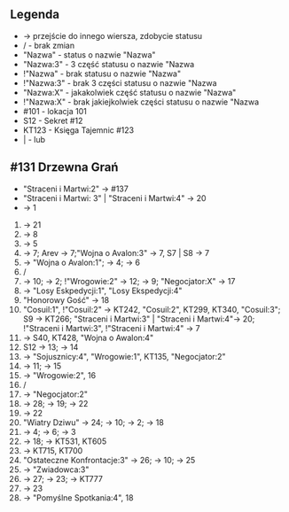 ## Legenda
* -> przejście do innego wiersza, zdobycie statusu
* / - brak zmian
* "Nazwa" - status o nazwie "Nazwa"
* "Nazwa:3" - 3 część statusu o nazwie "Nazwa
* !"Nazwa" - brak statusu o nazwie "Nazwa"
* !"Nazwa:3" - brak 3 części statusu o nazwie "Nazwa
* "Nazwa:X" - jakakolwiek część statusu o nazwie "Nazwa"
* !"Nazwa:X" - brak jakiejkolwiek części statusu o nazwie "Nazwa
* #101 - lokacja 101
* S12 - Sekret #12
* KT123 - Księga Tajemnic #123
* | - lub

## #131 Drzewna Grań
* "Straceni i Martwi:2" -> #137
* "Straceni i Martwi: 3" | "Straceni i Martwi:4" -> 20
* -> 1

1. -> 21
2. -> 8
3. -> 5
4. -> 7; Arev -> 7;"Wojna o Avalon:3" -> 7, S7 | S8 -> 7
5. -> "Wojna o Avalon:1"; -> 4; -> 6
6. /
7. -> 10; -> 2; !"Wrogowie:2" -> 12; -> 9; "Negocjator:X" -> 17
8. -> "Losy Eskpedycji:1", "Losy Ekspedycji:4"
9. "Honorowy Gość" -> 18
10. "Cosuil:1", !"Cosuil:2" -> KT242, "Cosuil:2", KT299, KT340, "Cosuil:3"; S9 -> KT266; "Straceni i Martwi:3" | "Straceni i Martwi:4"-> 20; !"Straceni i Martwi:3", !"Straceni i Martwi:4" -> 7
11. -> S40, KT428, "Wojna o Awalon:4"
12. S12 -> 13; -> 14
13. -> "Sojusznicy:4", "Wrogowie:1", KT135, "Negocjator:2"
14. -> 11; -> 15
15. -> "Wrogowie:2", 16
16. /
17. -> "Negocjator:2"
18. -> 28; -> 19; -> 22
19. -> 22
20. "Wiatry Dziwu" -> 24; -> 10; -> 2; -> 18
21. -> 4; -> 6; -> 3
22. -> 18; -> KT531, KT605
23. -> KT715, KT700
24. "Ostateczne Konfrontacje:3" -> 26; -> 10; -> 25
25. -> "Zwiadowca:3"
26. -> 27; -> 23; -> KT777
27. -> 23
28. -> "Pomyślne Spotkania:4", 18
